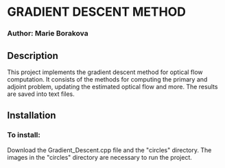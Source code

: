 
# GRADIENT DESCENT METHOD
### Author: Marie Borakova

## Description
This project implements the gradient descent method for optical flow computation.
It consists of the methods for computing the primary and adjoint problem, updating the estimated optical flow and more.
The results are saved into text files.

## Installation
### To install:
Download the Gradient_Descent.cpp file and the "circles" directory.
The images in the "circles" directory are necessary to run the project.
